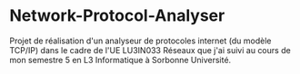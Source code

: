 # Network-Protocol-Analyser
Projet de réalisation d'un analyseur de protocoles internet (du modèle TCP/IP) dans le cadre de l'UE LU3IN033 Réseaux
que j'ai suivi au cours de mon semestre 5 en L3 Informatique à Sorbonne Université.
